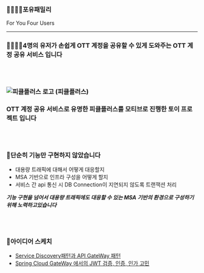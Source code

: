 ### 👨‍👩‍👦‍👦포유패밀리
For You Four Users

------------------------------------------------------------------------------------------------

### 👨‍👩‍👦‍👦4명의 유저가 손쉽게 OTT 계정을 공유할 수 있게 도와주는 OTT 계정 공유 서비스 입니다  
<br>  
<br>  

### ![피클플러스 로고](https://user-images.githubusercontent.com/52727315/176064559-05a09619-61c6-493f-b6fb-3ecacb557573.png) (피클플러스)  
### OTT 계정 공유 서비스로 유명한 피클플러스를 모티브로 진행한 토이 프로젝트 입니다  
<br>  
<br>  

### 🤔단순히 기능만 구현하지 않았습니다
- 대용량 트래픽에 대해서 어떻게 대응할지
- MSA 기반으로 인프라 구성을 어떻게 할지
- 서비스 간 api 통신 시 DB Connection이 지연되지 않도록 트랜잭션 처리

***기능 구현을 넘어서 대용량 트래픽에도 대응할 수 있는 MSA 기반의 환경으로 구성하기 위해 노력하고있습니다***  
<br>  
<br>  

### 📝아이디어 스케치
- [Service Discovery패턴과 API GateWay 패턴](https://github.com/song960530/foryou-family/issues/11)
- [Spring Cloud GateWay 에서의 JWT 검증, 인증, 인가 고민](https://github.com/song960530/foryou-family/issues/18)
